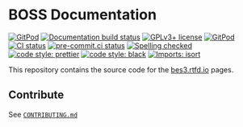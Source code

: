 # BOSS Documentation

[![GitPod](https://img.shields.io/badge/gitpod-open-blue?logo=gitpod)](https://gitpod.io/#https://github.com/redeboer/bossdoc)
[![Documentation build status](https://readthedocs.org/projects/bes3/badge/?version=latest)](https://bes3.readthedocs.io)
[![GPLv3+ license](https://img.shields.io/badge/License-GPLv3+-blue.svg)](https://www.gnu.org/licenses/gpl-3.0-standalone.html)
[![GitPod](https://img.shields.io/badge/Gitpod-ready--to--code-blue?logo=gitpod)](https://gitpod.io/#https://github.com/redeboer/bossdoc)
[![CI status](https://github.com/redeboer/bossdoc/workflows/CI/badge.svg)](https://github.com/redeboer/bossdoc/actions?query=branch%3Amaster+workflow%3ACI)
[![pre-commit.ci status](https://results.pre-commit.ci/badge/github/redeboer/bossdoc/main.svg)](https://results.pre-commit.ci/latest/github/redeboer/bossdoc/main)
[![Spelling checked](https://img.shields.io/badge/cspell-checked-brightgreen.svg)](https://github.com/streetsidesoftware/cspell/tree/master/packages/cspell)
[![code style: prettier](https://img.shields.io/badge/code_style-prettier-ff69b4.svg?style=flat-square)](https://github.com/prettier/prettier)
[![code style: black](https://img.shields.io/badge/code%20style-black-000000.svg)](https://github.com/psf/black)
[![Imports: isort](https://img.shields.io/badge/%20imports-isort-%231674b1?style=flat&labelColor=ef8336)](https://pycqa.github.io/isort)

This repository contains the source code for the
[bes3.rtfd.io](https://bes3.readthedocs.io) pages.

## Contribute

See [`CONTRIBUTING.md`](./CONTRIBUTING.md)
